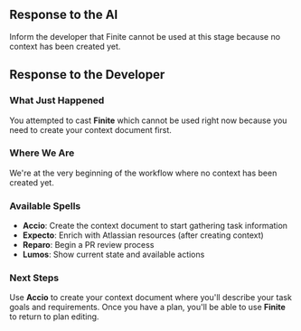 ## Response to the AI

Inform the developer that Finite cannot be used at this stage because no context has been created yet.

## Response to the Developer

### What Just Happened
You attempted to cast **Finite** which cannot be used right now because you need to create your context document first.

### Where We Are
We're at the very beginning of the workflow where no context has been created yet.

### Available Spells
- **Accio**: Create the context document to start gathering task information
- **Expecto**: Enrich with Atlassian resources (after creating context)
- **Reparo**: Begin a PR review process
- **Lumos**: Show current state and available actions

### Next Steps
Use **Accio** to create your context document where you'll describe your task goals and requirements. Once you have a plan, you'll be able to use **Finite** to return to plan editing.